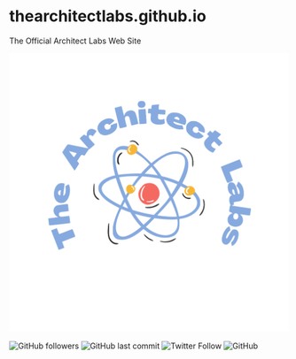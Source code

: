 # thearchitectlabs.github.io
The Official Architect Labs Web Site

![Logo](/img/Logo.png)

![GitHub followers](https://img.shields.io/github/followers/TheArchitectLabs?style=social)  ![GitHub last commit](https://img.shields.io/github/last-commit/TheArchitectLabs/thearchitectlabs.github.io)  ![Twitter Follow](https://img.shields.io/twitter/follow/TheArchLabs?style=social)  ![GitHub](https://img.shields.io/github/license/TheArchitectLabs/thearchitectlabs.github.io)  

